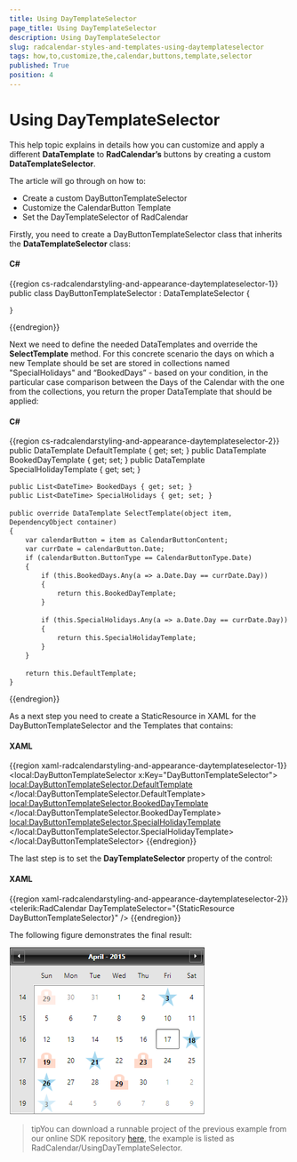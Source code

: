 ```yaml
---
title: Using DayTemplateSelector
page_title: Using DayTemplateSelector
description: Using DayTemplateSelector
slug: radcalendar-styles-and-templates-using-daytemplateselector
tags: how,to,customize,the,calendar,buttons,template,selector
published: True
position: 4
---
```


# Using DayTemplateSelector

This help topic explains in details how you can customize and apply a different __DataTemplate__ to __RadCalendar’s__ buttons by creating a custom __DataTemplateSelector__.

The article will go through on how to:

* Create a custom DayButtonTemplateSelector
* Customize the CalendarButton Template
* Set the DayTemplateSelector of RadCalendar

Firstly, you need to create a DayButtonTemplateSelector class that inherits the __DataTemplateSelector__ class:

#### __C#__

{{region cs-radcalendarstyling-and-appearance-daytemplateselector-1}}
	public class DayButtonTemplateSelector : DataTemplateSelector
	{
			
	}
{{endregion}}

Next we need to define the needed DataTemplates and override the __SelectTemplate__ method. For this concrete scenario the days on which a new Template should be set are stored in collections named "SpecialHolidays" and “BookedDays” - based on your condition, in the particular case comparison between the Days of the Calendar with the one from the collections, you return the proper DataTemplate that should be applied:

#### __C#__

{{region cs-radcalendarstyling-and-appearance-daytemplateselector-2}}
	public DataTemplate DefaultTemplate { get; set; }
	public DataTemplate BookedDayTemplate { get; set; }
	public DataTemplate SpecialHolidayTemplate { get; set; }
	
	public List<DateTime> BookedDays { get; set; }
    public List<DateTime> SpecialHolidays { get; set; }
	
	public override DataTemplate SelectTemplate(object item, DependencyObject container)
	{
		var calendarButton = item as CalendarButtonContent;
		var currDate = calendarButton.Date;
		if (calendarButton.ButtonType == CalendarButtonType.Date)
		{
			if (this.BookedDays.Any(a => a.Date.Day == currDate.Day))
			{
				return this.BookedDayTemplate;
			}

			if (this.SpecialHolidays.Any(a => a.Date.Day == currDate.Day))
			{
				return this.SpecialHolidayTemplate;
			}
		}

		return this.DefaultTemplate;
	}
{{endregion}}

As a next step you need to create a StaticResource in XAML for the DayButtonTemplateSelector and the Templates that contains:

#### __XAML__

{{region xaml-radcalendarstyling-and-appearance-daytemplateselector-1}}
	<local:DayButtonTemplateSelector x:Key="DayButtonTemplateSelector">
		<local:DayButtonTemplateSelector.DefaultTemplate>
			<DataTemplate>
				<TextBlock Text="{Binding Text}" />
			</DataTemplate>
		</local:DayButtonTemplateSelector.DefaultTemplate>
		<local:DayButtonTemplateSelector.BookedDayTemplate>
			<DataTemplate>
				<Grid>
					<Path Data="M3.9,1.9 L3.9,4.9 L5.9,4.9 L5.9,1.9 z M4.9,0 C6.5,0 7.9,1.3 7.9,2.9 L7.9,4.9 L10,4.9 L10,12 L0,12 L0,4.9 L1.9,4.9 L1.9,2.9 C1.9,1.3 3.2,0 4.9,0 z" 
						  Fill="LightSalmon"
						  Height="28" 
						  Stretch="Fill" 
						  UseLayoutRounding="False"
						  Width="32"
						  Opacity="0.4"/>
					<TextBlock Text="{Binding Text}" 
							   Margin="0 6 0 0"
							   Foreground="Black" 
							   FontWeight="Bold" 
							   HorizontalAlignment="Center" 
							   VerticalAlignment="Center"/>
				</Grid>
			</DataTemplate>
		</local:DayButtonTemplateSelector.BookedDayTemplate>
		<local:DayButtonTemplateSelector.SpecialHolidayTemplate>
			<DataTemplate>
				<Grid>
					<Path Data="M11.5,0 L14.2,8.3 L23.0,8.3 L16,13.5 L18.6,22 L11.5,16.7 L4.4,22 L7.1,13.5 L0,8.3 L8.7,8.3 z" 
						  Fill="#FF25A0DA" 
						  Height="34"
						  Stretch="Fill"
						  UseLayoutRounding="False"
						  Width="34"
						  Opacity="0.4"/>
					<TextBlock Text="{Binding Text}" 
							   Margin="0 5 0 0"
							   Foreground="Black"
							   FontWeight="Bold" 
							   HorizontalAlignment="Center"
							   VerticalAlignment="Center"/>
				</Grid>
			</DataTemplate>
		</local:DayButtonTemplateSelector.SpecialHolidayTemplate>
	</local:DayButtonTemplateSelector>
{{endregion}}

The last step is to set the __DayTemplateSelector__ property of the control:

#### __XAML__
{{region xaml-radcalendarstyling-and-appearance-daytemplateselector-2}}
	<telerik:RadCalendar DayTemplateSelector="{StaticResource DayButtonTemplateSelector}" />
{{endregion}}

The following figure demonstrates the final result:

![radcalendar-styling-and-appearance-daytemplateselector-1](images/radcalendar-styling-and-appearance-daytemplateselector-1.png)

>tipYou can download a runnable project of the previous example from our online SDK repository [here](https://github.com/telerik/xaml-sdk), the example is listed as RadCalendar/UsingDayTemplateSelector.